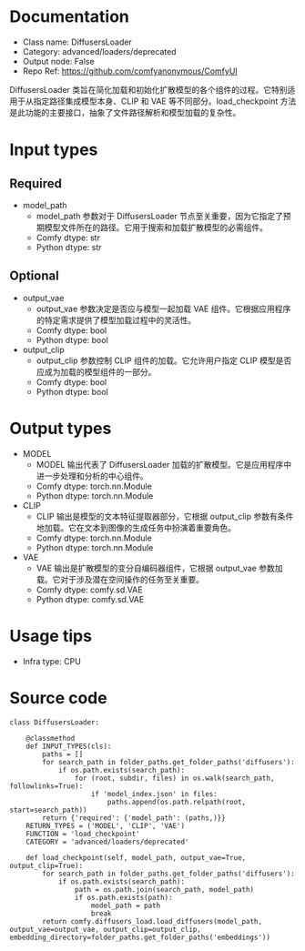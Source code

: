 # Documentation
- Class name: DiffusersLoader
- Category: advanced/loaders/deprecated
- Output node: False
- Repo Ref: https://github.com/comfyanonymous/ComfyUI

DiffusersLoader 类旨在简化加载和初始化扩散模型的各个组件的过程。它特别适用于从指定路径集成模型本身、CLIP 和 VAE 等不同部分。load_checkpoint 方法是此功能的主要接口，抽象了文件路径解析和模型加载的复杂性。

# Input types
## Required
- model_path
    - model_path 参数对于 DiffusersLoader 节点至关重要，因为它指定了预期模型文件所在的路径。它用于搜索和加载扩散模型的必需组件。
    - Comfy dtype: str
    - Python dtype: str
## Optional
- output_vae
    - output_vae 参数决定是否应与模型一起加载 VAE 组件。它根据应用程序的特定需求提供了模型加载过程中的灵活性。
    - Comfy dtype: bool
    - Python dtype: bool
- output_clip
    - output_clip 参数控制 CLIP 组件的加载。它允许用户指定 CLIP 模型是否应成为加载的模型组件的一部分。
    - Comfy dtype: bool
    - Python dtype: bool

# Output types
- MODEL
    - MODEL 输出代表了 DiffusersLoader 加载的扩散模型。它是应用程序中进一步处理和分析的中心组件。
    - Comfy dtype: torch.nn.Module
    - Python dtype: torch.nn.Module
- CLIP
    - CLIP 输出是模型的文本特征提取器部分，它根据 output_clip 参数有条件地加载。它在文本到图像的生成任务中扮演着重要角色。
    - Comfy dtype: torch.nn.Module
    - Python dtype: torch.nn.Module
- VAE
    - VAE 输出是扩散模型的变分自编码器组件，它根据 output_vae 参数加载。它对于涉及潜在空间操作的任务至关重要。
    - Comfy dtype: comfy.sd.VAE
    - Python dtype: comfy.sd.VAE

# Usage tips
- Infra type: CPU

# Source code
```
class DiffusersLoader:

    @classmethod
    def INPUT_TYPES(cls):
        paths = []
        for search_path in folder_paths.get_folder_paths('diffusers'):
            if os.path.exists(search_path):
                for (root, subdir, files) in os.walk(search_path, followlinks=True):
                    if 'model_index.json' in files:
                        paths.append(os.path.relpath(root, start=search_path))
        return {'required': {'model_path': (paths,)}}
    RETURN_TYPES = ('MODEL', 'CLIP', 'VAE')
    FUNCTION = 'load_checkpoint'
    CATEGORY = 'advanced/loaders/deprecated'

    def load_checkpoint(self, model_path, output_vae=True, output_clip=True):
        for search_path in folder_paths.get_folder_paths('diffusers'):
            if os.path.exists(search_path):
                path = os.path.join(search_path, model_path)
                if os.path.exists(path):
                    model_path = path
                    break
        return comfy.diffusers_load.load_diffusers(model_path, output_vae=output_vae, output_clip=output_clip, embedding_directory=folder_paths.get_folder_paths('embeddings'))
```